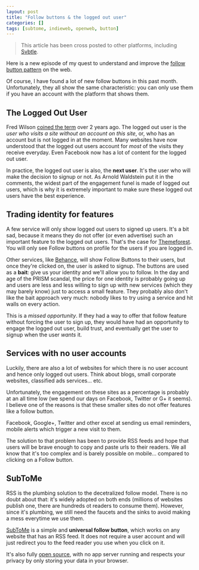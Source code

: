 ```yaml
---
layout: post
title: "Follow buttons & the logged out user"
categories: []
tags: [subtome, indieweb, openweb, button]
---
```


> This article has been cross posted to other platforms, including [Svbtle](http://julien.svbtle.com/logged-out-users-follow-buttons).

Here is a new episode of my quest to understand and improve the [follow button pattern](http://julien.svbtle.com/follow-buttons-everywhere) on the web. 

Of course, I have found a lot of new follow buttons in this past month. Unfortunately, they all show the same characteristic: you can only use them if you have an account with the platform that shows them.

## The Logged Out User

Fred Wilson [coined the term](http://www.avc.com/a_vc/2011/06/dont-forget-your-logged-out-users.html) over 2 years ago. The logged out user is the *user who visits a site without an account on this site*, or, who has an account but is not logged in at the moment. Many websites have now understood that the logged out users account for *most* of the visits they receive everyday. Even Facebook now has a lot of content for the logged out user.

In practice, the logged out user is also, the **next user**. It's the user who will make the decision to signup or not. As Arnold Waldstein put it in the comments, the widest part of the engagement funel is made of logged out users, which is why it is extremely important to make sure these logged out users have the best experience.

## Trading identity for features

A few service will only show logged out users to signed up users. It's a bit sad, because it means they do not offer (or even advertise) such an important feature to the logged out users. That's the case for [Themeforest](http://themeforest.net/). You will only see Follow buttons on profile for the users if you are logged in.

Other services, like [Behance](http://www.behance.net/), will show Follow Buttons to their users, but once they're clicked on, the user is asked to signup. The buttons are used as a **bait**: give us your identity and we'll allow you to follow. In the day and age of the PRISM scandal, the price for one identity is probably going up and users are less and less willing to sign up with new services (which they may barely know) just to access a small feature. They probably also don't like the bait approach very much: nobody likes to try using a service and hit walls on every action.

This is a *missed opportunity*. If they had a way to offer that follow feature without forcing the user to sign up, they would have had an opportunity to engage the logged out user, build trust, and eventually get the user to signup when the user *wants* it.

## Services with no user accounts

Luckily, there are also a lot of websites for which there is no user account and hence only logged out users. Think about blogs, small corporate websites, classified ads services... etc.

Unfortunately, the engagement on these sites as a percentage is probably at an all time low (we spend our days on Facebook, Twitter or G+ it seems). I believe one of the reasons is that these smaller sites do not offer features like a follow button. 

Facebook, Google+, Twitter and other excel at sending us email reminders, mobile alerts which trigger a new visit to them.

The solution to that problem has been to provide RSS feeds and hope that users will be brave enough to copy and paste urls to their readers. We all know that it's too complex and is barely possible on mobile... compared to clicking on a Follow button.

## SubToMe

RSS is the plumbing solution to the decetralized follow model. There is no doubt about that: it's widely adopted on both ends (millions of websites publish one, there are hundreds ot readers to consume them). However, since it's plumbing, we still need the faucets and the sinks to avoid making a mess everytime we use them.

[SubToMe](https://www.subtome.com/#/) is a simple and **universal follow button**, which works on any website that has an RSS feed. It does not require a user account and will just redirect you to the feed reader you use when you click on it.

It's also fully [open source](https://github.com/superfeedr/subtome/), with no app server running and respects your privacy by only storing your data in your browser.
